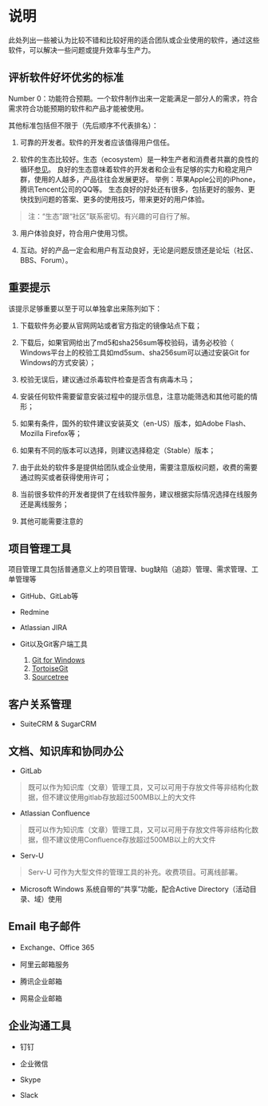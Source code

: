 # 说明

此处列出一些被认为比较不错和比较好用的适合团队或企业使用的软件，通过这些软件，可以解决一些问题或提升效率与生产力。

## 评析软件好坏优劣的标准

Number 0：功能符合预期。一个软件制作出来一定能满足一部分人的需求，符合需求符合功能预期的软件和产品才能被使用。

其他标准包括但不限于（先后顺序不代表排名）：

1. 可靠的开发者。软件的开发者应该值得用户信任。

2. 软件的生态比较好。生态（ecosystem）是一种生产者和消费者共赢的良性的循环[参见](https://www.zhihu.com/question/20040061)。
良好的生态意味着软件的开发者和企业有足够的实力和稳定用户群，使用的人越多，产品往往会发展更好。
举例：苹果Apple公司的iPhone，腾讯Tencent公司的QQ等。
生态良好的好处还有很多，包括更好的服务、更快找到问题的答案、更多的使用技巧，带来更好的用户体验。
> 注：“生态”跟“社区”联系密切。有兴趣的可自行了解。

3. 用户体验良好，符合用户使用习惯。

4. 互动。好的产品一定会和用户有互动良好，无论是问题反馈还是论坛（社区、BBS、Forum）。

## 重要提示

该提示足够重要以至于可以单独拿出来陈列如下：

1. 下载软件务必要从官网网站或者官方指定的镜像站点下载；

2. 下载后，如果官网给出了md5和sha256sum等校验码，请务必校验（
Windows平台上的校验工具如md5sum、sha256sum可以通过安装Git for Windows的方式安装）；

3. 校验无误后，建议通过杀毒软件检查是否含有病毒木马；

4. 安装任何软件需要留意安装过程中的提示信息，注意功能筛选和其他可能的情形；

5. 如果有条件，国外的软件建议安装英文（en-US）版本，如Adobe Flash、Mozilla Firefox等；

6. 如果有不同的版本可以选择，则建议选择稳定（Stable）版本；

7. 由于此处的软件多是提供给团队或企业使用，需要注意版权问题，收费的需要通过购买或者获得使用许可；

8. 当前很多软件的开发者提供了在线软件服务，建议根据实际情况选择在线服务还是离线服务；

9.  其他可能需要注意的


## 项目管理工具

项目管理工具包括普通意义上的项目管理、bug缺陷（追踪）管理、需求管理、工单管理等

* GitHub、GitLab等

* Redmine

* Atlassian JIRA

* Git以及Git客户端工具
    1. [Git for Windows](https://gitforwindows.org/)
    2. [TortoiseGit](https://tortoisegit.org/)
    3. [Sourcetree](https://www.sourcetreeapp.com/)


## 客户关系管理

* SuiteCRM & SugarCRM

## 文档、知识库和协同办公

* GitLab

> 既可以作为知识库（文章）管理工具，又可以可用于存放文件等非结构化数据，但不建议使用gitlab存放超过500MB以上的大文件

* Atlassian Confluence

> 既可以作为知识库（文章）管理工具，又可以可用于存放文件等非结构化数据，但不建议使用Confluence存放超过500MB以上的大文件

* Serv-U

> Serv-U 可作为大型文件的管理工具的补充。收费项目。可离线部署。

* Microsoft Windows 系统自带的“共享”功能，配合Active Directory（活动目录、域）使用


## Email 电子邮件

* Exchange、Office 365

* 阿里云邮箱服务

* 腾讯企业邮箱

* 网易企业邮箱


## 企业沟通工具

* 钉钉

* 企业微信

* Skype

* Slack